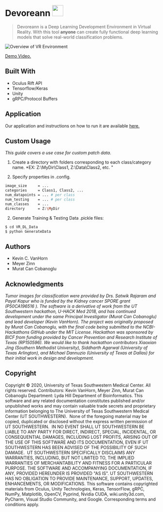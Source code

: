 # Devoreann <img src="https://raw.githubusercontent.com/Cobanoglu-Lab/VR4DL/master/Resources/vr_icon.png" width="36">
 > Devoreann is a Deep Learning Development Environment in Virtual Reality. With this tool **anyone** can create fully functional deep learning models that solve real-world classification problems.

![Overview of VR Environment](https://raw.githubusercontent.com/Cobanoglu-Lab/VR4DL/master/Resources/Figure_Overview.png)

[Demo Video.](https://youtu.be/EEks2xTprY0)

 
## Built With
* Oculus Rift API
* Tensorflow/Keras
* Unity
* gRPC/Protocol Buffers

## Application

Our application and instructions on how to run it are available [here.](https://365utsouthwestern-my.sharepoint.com/:u:/g/personal/kevin_vanhorn_utsouthwestern_edu/EZGivh0aCcVEmpQO-QWavpoB97blSUNFsSQMuy81NjPvjQ?e=AykTc4) 

 ## Custom Usage
*This guide covers a use case for custom patch data.*
1. Create a directory with folders corresponding to each class/category name.
*EX: Z:\MyDir\Class1, Z:\Data\Class2, etc. "

1. Specify properties in .config.
 ```sh
 image_size     = ...
 categories     = Class1, Class2, ...
 num_datapoints = ... # per class
 num_testing    = ... # per class
 num_classes    = ...
 directory      = Z:\MyDir
 ```

2. Generate Training & Testing Data .pickle files:
 ```sh
 $ cd VR_DL_Data
 $ python GenerateData
 ```

## Authors
* Kevin C. VanHorn
* Meyer Zinn
* Murat Can Cobanoglu

## Acknowledgments
*Tumor images for classification were provided by Drs. Satwik Rajaram and Payal Kapur who is funded by the Kidney cancer SPORE grant (P50CA196516 ). The software is a derivative of work from the UT Southwestern hackathon, U-HACK Med 2018, and has continued development under the same Principal Investigator (Murat Can Cobanoglu) and lead developer (Kevin VanHorn). The project was originally proposed by Murat Can Cobanoglu, with the final code being submitted to the NCBI-Hackathons GitHub under the MIT License. Hackathon was sponsored by BICF from funding provided by Cancer Prevention and Research Institute of Texas (RP150596). We would like to thank hackathon contributors Xiaoxian Jing (Southern Methodist University), Siddharth Agarwal (University of Texas Arlington), and Michael Dannuzio (University of Texas at Dallas) for their initial work in design and development.*

## Copyright

Copyright © 2020, University of Texas Southwestern Medical Center. All rights reserved.
Contributors: Kevin VanHorn, Meyer Zinn, Murat Can Cobanoglu
Department: Lyda Hill Department of Bioinformatics.
This software and any related documentation constitutes published and/or unpublished works and may contain valuable trade secrets and proprietary information belonging to The University of Texas Southwestern Medical Center (UT SOUTHWESTERN).  None of the foregoing material may be copied, duplicated or disclosed without the express written permission of UT SOUTHWESTERN.  IN NO EVENT SHALL UT SOUTHWESTERN BE LIABLE TO ANY PARTY FOR DIRECT, INDIRECT, SPECIAL, INCIDENTAL, OR CONSEQUENTIAL DAMAGES, INCLUDING LOST PROFITS, ARISING OUT OF THE USE OF THIS SOFTWARE AND ITS DOCUMENTATION, EVEN IF UT SOUTHWESTERN HAS BEEN ADVISED OF THE POSSIBILITY OF SUCH DAMAGE.  UT SOUTHWESTERN SPECIFICALLY DISCLAIMS ANY WARRANTIES, INCLUDING, BUT NOT LIMITED TO, THE IMPLIED WARRANTIES OF MERCHANTABILITY AND FITNESS FOR A PARTICULAR PURPOSE. THE SOFTWARE AND ACCOMPANYING DOCUMENTATION, IF ANY, PROVIDED HEREUNDER IS PROVIDED "AS IS". UT SOUTHWESTERN HAS NO OBLIGATION TO PROVIDE MAINTENANCE, SUPPORT, UPDATES, ENHANCEMENTS, OR MODIFICATIONS.
This software contains copyrighted materials from Oculus, Unity Technologies, Keras, TensorFlow, gRPC, NumPy, Matplotlib, OpenCV, Pyprind, Nvidia CUDA, wiki.unity3d.com, PyCharm, Visual Studio Community, and Google. Corresponding terms and conditions apply.
